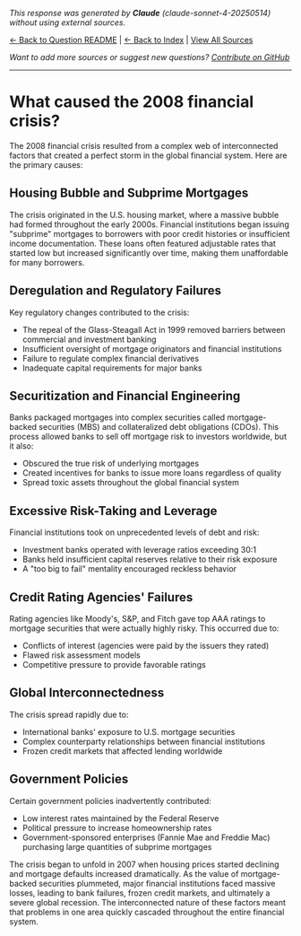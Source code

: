 <!-- 
Generated by: claude
Model: claude-sonnet-4-20250514
Prompt type: default
Generated at: 2025-06-13T11:14:05.616758
-->

*This response was generated by **Claude** (claude-sonnet-4-20250514) without using external sources.*

[← Back to Question README](README.md) | [← Back to Index](../README.md) | [View All Sources](../allsources.md)

*Want to add more sources or suggest new questions? [Contribute on GitHub](https://github.com/justinwest/SuggestedSources)*

---

# What caused the 2008 financial crisis?

The 2008 financial crisis resulted from a complex web of interconnected factors that created a perfect storm in the global financial system. Here are the primary causes:

## Housing Bubble and Subprime Mortgages

The crisis originated in the U.S. housing market, where a massive bubble had formed throughout the early 2000s. Financial institutions began issuing "subprime" mortgages to borrowers with poor credit histories or insufficient income documentation. These loans often featured adjustable rates that started low but increased significantly over time, making them unaffordable for many borrowers.

## Deregulation and Regulatory Failures

Key regulatory changes contributed to the crisis:
- The repeal of the Glass-Steagall Act in 1999 removed barriers between commercial and investment banking
- Insufficient oversight of mortgage originators and financial institutions
- Failure to regulate complex financial derivatives
- Inadequate capital requirements for major banks

## Securitization and Financial Engineering

Banks packaged mortgages into complex securities called mortgage-backed securities (MBS) and collateralized debt obligations (CDOs). This process allowed banks to sell off mortgage risk to investors worldwide, but it also:
- Obscured the true risk of underlying mortgages
- Created incentives for banks to issue more loans regardless of quality
- Spread toxic assets throughout the global financial system

## Excessive Risk-Taking and Leverage

Financial institutions took on unprecedented levels of debt and risk:
- Investment banks operated with leverage ratios exceeding 30:1
- Banks held insufficient capital reserves relative to their risk exposure
- A "too big to fail" mentality encouraged reckless behavior

## Credit Rating Agencies' Failures

Rating agencies like Moody's, S&P, and Fitch gave top AAA ratings to mortgage securities that were actually highly risky. This occurred due to:
- Conflicts of interest (agencies were paid by the issuers they rated)
- Flawed risk assessment models
- Competitive pressure to provide favorable ratings

## Global Interconnectedness

The crisis spread rapidly due to:
- International banks' exposure to U.S. mortgage securities
- Complex counterparty relationships between financial institutions
- Frozen credit markets that affected lending worldwide

## Government Policies

Certain government policies inadvertently contributed:
- Low interest rates maintained by the Federal Reserve
- Political pressure to increase homeownership rates
- Government-sponsored enterprises (Fannie Mae and Freddie Mac) purchasing large quantities of subprime mortgages

The crisis began to unfold in 2007 when housing prices started declining and mortgage defaults increased dramatically. As the value of mortgage-backed securities plummeted, major financial institutions faced massive losses, leading to bank failures, frozen credit markets, and ultimately a severe global recession. The interconnected nature of these factors meant that problems in one area quickly cascaded throughout the entire financial system.